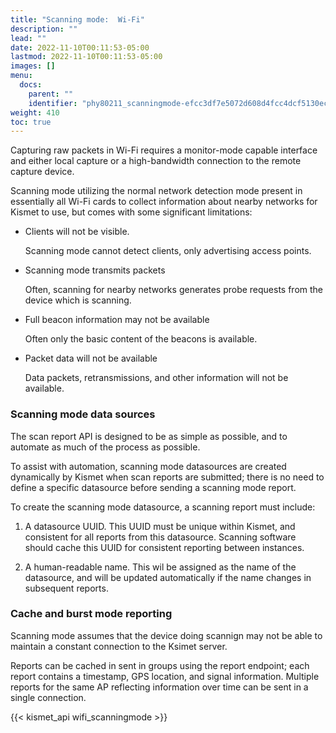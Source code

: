 ```yaml
---
title: "Scanning mode:  Wi-Fi"
description: ""
lead: ""
date: 2022-11-10T00:11:53-05:00
lastmod: 2022-11-10T00:11:53-05:00
images: []
menu:
  docs:
    parent: ""
    identifier: "phy80211_scanningmode-efcc3df7e5072d608d4fcc4dcf5130ec"
weight: 410
toc: true
---
```


Capturing raw packets in Wi-Fi requires a monitor-mode capable interface and either 
local capture or a high-bandwidth connection to the remote capture device. 

Scanning mode utilizing the normal network detection mode present in essentially 
all Wi-Fi cards to collect information about nearby networks for Kismet to use, 
but comes with some significant limitations:  

* Clients will not be visible.  

    Scanning mode cannot detect clients, only advertising access points. 

* Scanning mode transmits packets 

    Often, scanning for nearby networks generates probe requests from the device 
    which is scanning.  

* Full beacon information may not be available 

    Often only the basic content of the beacons is available. 

* Packet data will not be available 

    Data packets, retransmissions, and other information will not be available. 

### Scanning mode data sources 

The scan report API is designed to be as simple as possible, and to automate as 
much of the process as possible.

To assist with automation, scanning mode datasources are created dynamically by 
Kismet when scan reports are submitted; there is no need to define a specific 
datasource before sending a scanning mode report.  

To create the scanning mode datasource, a scanning report must include: 

1. A datasource UUID.  This UUID must be unique within Kismet, and consistent for 
all reports from this datasource.  Scanning software should cache this UUID for 
consistent reporting between instances. 

2. A human-readable name.  This wil be assigned as the name of the datasource, 
and will be updated automatically if the name changes in subsequent reports. 

### Cache and burst mode reporting 

Scanning mode assumes that the device doing scannign may not be able to maintain a 
constant connection to the Ksimet server. 

Reports can be cached in sent in groups using the report endpoint;  each report 
contains a timestamp, GPS location, and signal information.  Multiple reports for 
the same AP reflecting information over time can be sent in a single connection.

{{< kismet_api wifi_scanningmode >}}
